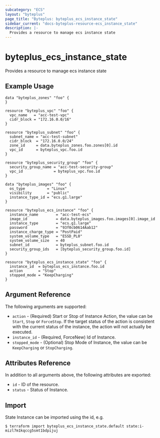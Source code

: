 ```yaml
---
subcategory: "ECS"
layout: "byteplus"
page_title: "Byteplus: byteplus_ecs_instance_state"
sidebar_current: "docs-byteplus-resource-ecs_instance_state"
description: |-
  Provides a resource to manage ecs instance state
---
```

# byteplus_ecs_instance_state
Provides a resource to manage ecs instance state
## Example Usage
```hcl
data "byteplus_zones" "foo" {
}

resource "byteplus_vpc" "foo" {
  vpc_name   = "acc-test-vpc"
  cidr_block = "172.16.0.0/16"
}

resource "byteplus_subnet" "foo" {
  subnet_name = "acc-test-subnet"
  cidr_block  = "172.16.0.0/24"
  zone_id     = data.byteplus_zones.foo.zones[0].id
  vpc_id      = byteplus_vpc.foo.id
}

resource "byteplus_security_group" "foo" {
  security_group_name = "acc-test-security-group"
  vpc_id              = byteplus_vpc.foo.id
}

data "byteplus_images" "foo" {
  os_type          = "Linux"
  visibility       = "public"
  instance_type_id = "ecs.g1.large"
}

resource "byteplus_ecs_instance" "foo" {
  instance_name        = "acc-test-ecs"
  image_id             = data.byteplus_images.foo.images[0].image_id
  instance_type        = "ecs.g1.large"
  password             = "93f0cb0614Aab12"
  instance_charge_type = "PostPaid"
  system_volume_type   = "ESSD_PL0"
  system_volume_size   = 40
  subnet_id            = byteplus_subnet.foo.id
  security_group_ids   = [byteplus_security_group.foo.id]
}

resource "byteplus_ecs_instance_state" "foo" {
  instance_id  = byteplus_ecs_instance.foo.id
  action       = "Stop"
  stopped_mode = "KeepCharging"
}
```
## Argument Reference
The following arguments are supported:
* `action` - (Required) Start or Stop of Instance Action, the value can be `Start`, `Stop` or `ForceStop`. 
If the target status of the action is consistent with the current status of the instance, the action will not actually be executed.
* `instance_id` - (Required, ForceNew) Id of Instance.
* `stopped_mode` - (Optional) Stop Mode of Instance, the value can be `KeepCharging` or `StopCharging`.

## Attributes Reference
In addition to all arguments above, the following attributes are exported:
* `id` - ID of the resource.
* `status` - Status of Instance.


## Import
State Instance can be imported using the id, e.g.
```
$ terraform import byteplus_ecs_instance_state.default state:i-mizl7m1kqccg5smt1bdpijuj
```

